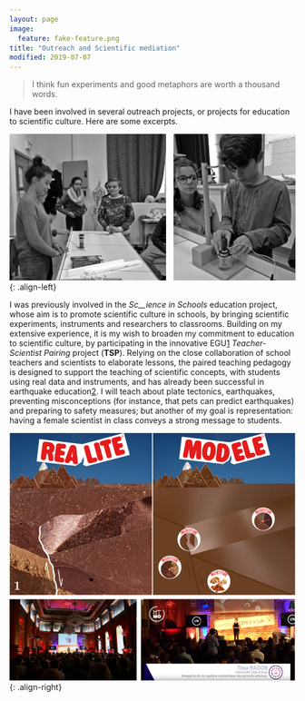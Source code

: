 ```yaml
---
layout: page
image:
  feature: fake-feature.png
title: "Outreach and Scientific mediation"
modified: 2019-07-07
---
```




> I think fun experiments and good metaphors are worth a thousand words.
 
 
I have been involved in several outreach projects, or projects for education to scientific culture. Here are some excerpts.


![image-left](../images/seismoalecole.png){: .align-left}

I was previously involved in the _Sc__ience_ _in Schools_  education project, whose aim is to promote scientific culture in schools, by bringing scientific experiments, instruments and researchers to classrooms. Building on my extensive experience, it is my wish to broaden my commitment to education to scientific culture, by participating in the innovative EGU[1](#sdfootnote1sym) _Teacher-Scientist Pairing_ project (**TSP**). Relying on the close collaboration of school teachers and scientists to elaborate lessons, the paired teaching pedagogy is designed to support the teaching of scientific concepts, with students using real data and instruments, and has already been successful in earthquake education[2](#sdfootnote2sym). I will teach about plate tectonics, earthquakes, preventing misconceptions (for instance, that pets can predict earthquakes) and preparing to safety measures; but another of my goal is representation: having a female scientist  in class conveys a strong message to students.

![image-right](../images/mt180.png){: .align-right}


